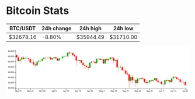 # Bitcoin Stats

BTC/USDT|24h change|24h high|24h low|
|---|---|---|---|
|$32678.16|-8.80%|$35944.49|$31710.00|

<img src="./chart.svg">
